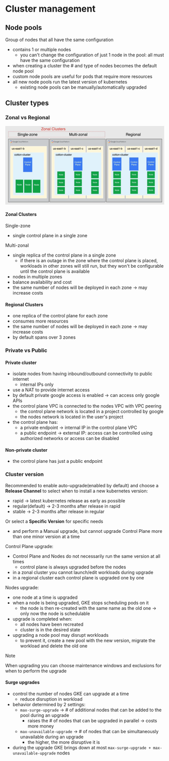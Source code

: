 # Cluster management

## Node pools

Group of nodes that all have the same configuration

- contains 1 or multiple nodes
  - you can't change the configuration of just 1 node in the pool: all must have the same configuration
- when creating a cluster the # and type of nodes becomes the default node pool
- custom node pools are useful for pods that require more resources
- all new node pools run the latest version of kubernetes
  - existing node pools can be manually/automatically upgraded

## Cluster types

### Zonal vs Regional

![alt text](ch8.3-cluster-management.zonal-vs-regional.png)

#### Zonal Clusters

Single-zone

- single control plane in a single zone

Multi-zonal

- single replica of the control plane in a single zone
  - if there is an outage in the zone where the control plane is placed, workloads in other zones will still run, but they won't be configurable until the control plane is available
- nodes in multiple zones
- balance availability and cost
- the same number of nodes will be deployed in each zone -> may increase costs

#### Regional Clusters

- one replica of the control plane for each zone
- consumes more resources
- the same number of nodes will be deployed in each zone -> may increase costs
- by default spans over 3 zones

### Private vs Public

#### Private cluster

- isolate nodes from having inbound/outbound connectivity to public internet
  - internal IPs only
- use a NAT to provide internet access
- by default private google access is enabled -> can access only google APIs
- the control plane VPC is connected to the nodes VPC with VPC peering
  - the control plane network is located in a project controlled by google
  - the nodes network is located in the user's project
- the control plane has:
  - a private endpoint -> internal IP in the control plane VPC
  - a public endpoint -> external IP: access can be controlled using authorized networks or access can be disabled

#### Non-private cluster

- the control plane has just a public endpoint

### Cluster version

Recommended to enable auto-upgrade(enabled by default) and choose a **Release Channel** to select when to install a new kubernetes version:

- rapid -> latest kubernetes release as early as possible
- regular(default) -> 2-3 months after release in rapid
- stable -> 2-3 months after release in regular

Or select a **Specific Version** for specific needs

- and perform a Manual upgrade, but cannot upgrade Control Plane more than one minor version at a time

Control Plane upgrade:

- Control Plane and Nodes do not necessarily run the same version at all times
  - control plane is always upgraded before the nodes
- in a zonal cluster you cannot launch/edit workloads during upgrade
- in a regional cluster each control plane is upgraded one by one

Nodes upgrade:

- one node at a time is upgraded
- when a node is being upgraded, GKE stops scheduling pods on it
  - the node is then re-created with the same name as the old one -> only now the node is schedulable
- upgrade is completed when:
  - all nodes have been recreated
  - cluster is in the desired state
- upgrading a node pool may disrupt workloads
  - to prevent it, create a new pool with the new version, migrate the workload and delete the old one

> [!NOTE]
> When upgrading you can choose maintenance windows and exclusions for when to perform the upgrade

#### Surge upgrades

- control the number of nodes GKE can upgrade at a time
  - reduce disruption in workload
- behavior determined by 2 settings:
  - `max-surge-upgrade` -> # of additional nodes that can be added to the pool during an upgrade
    - raises the # of nodes that can be upgraded in parallel -> costs more money
  - `max-unavailable-upgrade` -> # of nodes that can be simultaneously unavailable during an upgrade
    - the higher, the more disruptive it is
- during the upgrade GKE brings down at most `max-surge-upgrade + max-unavailable-upgrade` nodes

